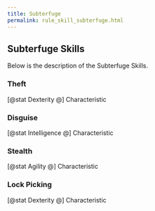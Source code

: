 ```yaml
---
title: Subterfuge
permalink: rule_skill_subterfuge.html
---
```


## Subterfuge Skills
Below is the description of the Subterfuge Skills.

### Theft
[@stat Dexterity @] Characteristic

### Disguise
[@stat Intelligence @] Characteristic

### Stealth
[@stat Agility @] Characteristic

### Lock Picking
[@stat Dexterity @] Characteristic

